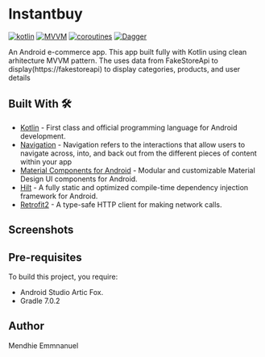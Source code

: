 # Instantbuy
[![kotlin](https://img.shields.io/badge/Kotlin-1.4.xx-blue)](https://kotlinlang.org/) [![MVVM ](https://img.shields.io/badge/Architecture-MVVM-brightgreen)](http://hannesdorfmann.com/android/mosby3-mvi-1) [![coroutines](https://img.shields.io/badge/Kotlin-Coroutines-orange)](https://developer.android.com/kotlin/coroutines) [![Dagger](https://img.shields.io/badge/Dagger-Hilt-orange)](https://dagger.dev/hilt)

An Android e-commerce app. This app built fully with Kotlin using clean arhitecture MVVM pattern. The uses data from FakeStoreApi to display(https://fakestoreapi) to display categories, products, and user details

## Built With 🛠
- [Kotlin](https://kotlinlang.org/) - First class and official programming language for Android development.
- [Navigation](https://developer.android.com/jetpack/compose/navigation) - Navigation refers to the interactions that allow users to navigate across, into, and back out from the different pieces of content within your app
- [Material Components for Android](https://github.com/material-components/material-components-android) - Modular and customizable Material Design UI components for Android.
- [Hilt](https://dagger.dev/hilt/) - A fully static and optimized compile-time dependency injection framework for Android.
- [Retrofit2](https://square.github.io/retrofit/) - A type-safe HTTP client for making network calls.

<h2 align="left">Screenshots</h2>  
<h4 align="center"> 

## Pre-requisites
To build this project, you require:
* Android Studio Artic Fox.
* Gradle 7.0.2


## Author
Mendhie Emmnanuel